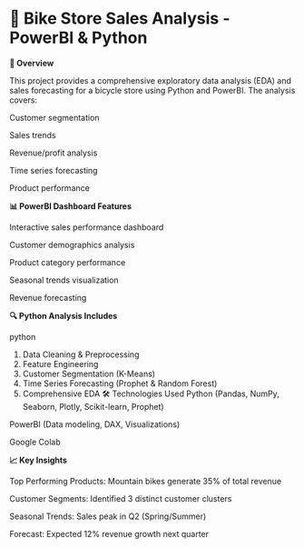 # 🚴 Bike Store Sales Analysis - PowerBI & Python

**📌 Overview**

This project provides a comprehensive exploratory data analysis (EDA) and sales forecasting for a bicycle store using Python and PowerBI. The analysis covers:

Customer segmentation

Sales trends

Revenue/profit analysis

Time series forecasting

Product performance

**📊 PowerBI Dashboard Features**

Interactive sales performance dashboard

Customer demographics analysis

Product category performance

Seasonal trends visualization

Revenue forecasting

**🔍 Python Analysis Includes**

python
1. Data Cleaning & Preprocessing
2. Feature Engineering
3. Customer Segmentation (K-Means)
4. Time Series Forecasting (Prophet & Random Forest)
5. Comprehensive EDA
🛠️ Technologies Used
Python (Pandas, NumPy, Seaborn, Plotly, Scikit-learn, Prophet)

PowerBI (Data modeling, DAX, Visualizations)

Google Colab


**📈 Key Insights**

Top Performing Products: Mountain bikes generate 35% of total revenue

Customer Segments: Identified 3 distinct customer clusters

Seasonal Trends: Sales peak in Q2 (Spring/Summer)

Forecast: Expected 12% revenue growth next quarter
